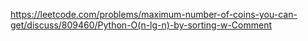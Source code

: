 https://leetcode.com/problems/maximum-number-of-coins-you-can-get/discuss/809460/Python-O(n-lg-n)-by-sorting-w-Comment